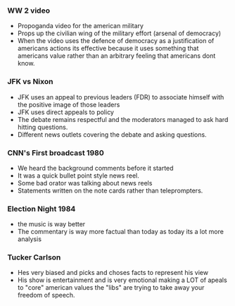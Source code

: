 

### WW 2 video 
- Propoganda video for the american military 
- Props up the civilian wing of the military effort (arsenal of democracy) 
- When the video uses the defence of democracy as a justification of americans actions its effective because it uses something that americans value rather than an arbitrary feeling that americans dont know.


### JFK vs Nixon 
- JFK uses an appeal to previous leaders (FDR) to associate himself with the positive image of those leaders
- JFK uses direct appeals to policy 
- The debate remains respectful and the moderators managed to ask hard hitting questions.
- Different news outlets covering the debate and asking questions.

### CNN's First broadcast 1980
- We heard the background comments before it started
- It was a quick bullet point style news reel.
- Some bad orator was talking about news reels
- Statements written on the note cards rather than teleprompters.

### Election Night 1984  
- the music is way better 
- The commentary is way more factual than today as today its a lot more  analysis 

### Tucker Carlson 
- Hes very biased and picks and choses facts to represent his view
- His show is entertainment and is very emotional making a LOT of apeals to "core" american values the "libs" are trying to take away your freedom of speech. 
